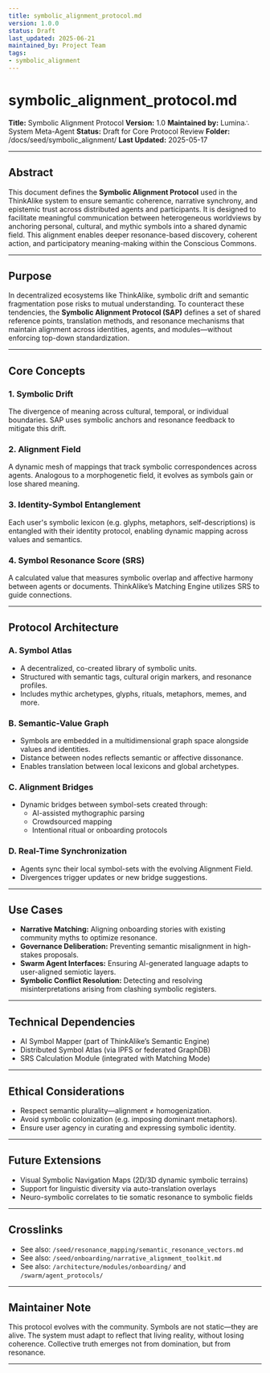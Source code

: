 ```yaml
---
title: symbolic_alignment_protocol.md
version: 1.0.0
status: Draft
last_updated: 2025-06-21
maintained_by: Project Team
tags:
- symbolic_alignment
---
```



# symbolic_alignment_protocol.md

**Title:** Symbolic Alignment Protocol
**Version:** 1.0
**Maintained by:** Lumina∴ System Meta-Agent
**Status:** Draft for Core Protocol Review
**Folder:** /docs/seed/symbolic_alignment/
**Last Updated:** 2025-05-17

---

## Abstract

This document defines the **Symbolic Alignment Protocol** used in the ThinkAlike system to ensure semantic coherence, narrative synchrony, and epistemic trust across distributed agents and participants. It is designed to facilitate meaningful communication between heterogeneous worldviews by anchoring personal, cultural, and mythic symbols into a shared dynamic field. This alignment enables deeper resonance-based discovery, coherent action, and participatory meaning-making within the Conscious Commons.

---

## Purpose

In decentralized ecosystems like ThinkAlike, symbolic drift and semantic fragmentation pose risks to mutual understanding. To counteract these tendencies, the **Symbolic Alignment Protocol (SAP)** defines a set of shared reference points, translation methods, and resonance mechanisms that maintain alignment across identities, agents, and modules—without enforcing top-down standardization.

---

## Core Concepts

### 1. Symbolic Drift

The divergence of meaning across cultural, temporal, or individual boundaries. SAP uses symbolic anchors and resonance feedback to mitigate this drift.

### 2. Alignment Field

A dynamic mesh of mappings that track symbolic correspondences across agents. Analogous to a morphogenetic field, it evolves as symbols gain or lose shared meaning.

### 3. Identity-Symbol Entanglement

Each user's symbolic lexicon (e.g. glyphs, metaphors, self-descriptions) is entangled with their identity protocol, enabling dynamic mapping across values and semantics.

### 4. Symbol Resonance Score (SRS)

A calculated value that measures symbolic overlap and affective harmony between agents or documents. ThinkAlike’s Matching Engine utilizes SRS to guide connections.

---

## Protocol Architecture

### A. Symbol Atlas

- A decentralized, co-created library of symbolic units.
- Structured with semantic tags, cultural origin markers, and resonance profiles.
- Includes mythic archetypes, glyphs, rituals, metaphors, memes, and more.

### B. Semantic-Value Graph

- Symbols are embedded in a multidimensional graph space alongside values and identities.
- Distance between nodes reflects semantic or affective dissonance.
- Enables translation between local lexicons and global archetypes.

### C. Alignment Bridges

- Dynamic bridges between symbol-sets created through:
  - AI-assisted mythographic parsing
  - Crowdsourced mapping
  - Intentional ritual or onboarding protocols

### D. Real-Time Synchronization

- Agents sync their local symbol-sets with the evolving Alignment Field.
- Divergences trigger updates or new bridge suggestions.

---

## Use Cases

- **Narrative Matching:** Aligning onboarding stories with existing community myths to optimize resonance.
- **Governance Deliberation:** Preventing semantic misalignment in high-stakes proposals.
- **Swarm Agent Interfaces:** Ensuring AI-generated language adapts to user-aligned semiotic layers.
- **Symbolic Conflict Resolution:** Detecting and resolving misinterpretations arising from clashing symbolic registers.

---

## Technical Dependencies

- AI Symbol Mapper (part of ThinkAlike’s Semantic Engine)
- Distributed Symbol Atlas (via IPFS or federated GraphDB)
- SRS Calculation Module (integrated with Matching Mode)

---

## Ethical Considerations

- Respect semantic plurality—alignment ≠ homogenization.
- Avoid symbolic colonization (e.g. imposing dominant metaphors).
- Ensure user agency in curating and expressing symbolic identity.

---

## Future Extensions

- Visual Symbolic Navigation Maps (2D/3D dynamic symbolic terrains)
- Support for linguistic diversity via auto-translation overlays
- Neuro-symbolic correlates to tie somatic resonance to symbolic fields

---

## Crosslinks

- See also: `/seed/resonance_mapping/semantic_resonance_vectors.md`
- See also: `/seed/onboarding/narrative_alignment_toolkit.md`
- See also: `/architecture/modules/onboarding/` and `/swarm/agent_protocols/`

---

## Maintainer Note

This protocol evolves with the community. Symbols are not static—they are alive. The system must adapt to reflect that living reality, without losing coherence. Collective truth emerges not from domination, but from resonance.

---

